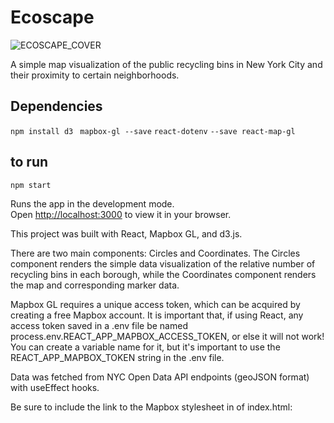 # Ecoscape

![ECOSCAPE_COVER](https://user-images.githubusercontent.com/43537116/146384092-35a3b680-1f7c-4197-aa6e-3f9dc7df59ef.jpg)


A simple map visualization of the public recycling bins in New York City and their proximity to certain neighborhoods. 

## Dependencies

`npm install d3 `
`mapbox-gl --save`
`react-dotenv`
`--save react-map-gl`

## to run
`npm start`

Runs the app in the development mode.\
Open [http://localhost:3000](http://localhost:3000) to view it in your browser.


This project was built with React, Mapbox GL, and d3.js.

There are two main components: Circles and Coordinates. The Circles component renders the simple data visualization of the relative number of recycling bins in each borough, while the Coordinates component renders the map and corresponding marker data. 

Mapbox GL requires a unique access token, which can be acquired by creating a free Mapbox account. 
It is important that, if using React, any access token saved in a .env file be named process.env.REACT_APP_MAPBOX_ACCESS_TOKEN, or else it will not work! You can create a variable name for it, but it's important to use the REACT_APP_MAPBOX_TOKEN string in the .env file.

Data was fetched from NYC Open Data API endpoints (geoJSON format) with useEffect hooks. 

Be sure to include the link to the Mapbox stylesheet in <head> of index.html: 
  <link href='https://api.mapbox.com/mapbox-gl-js/v2.3.1/mapbox-gl.css' rel='stylesheet' />
  
  
